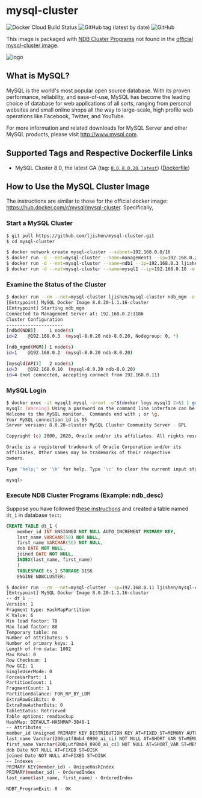 # mysql-cluster
![Docker Cloud Build Status](https://img.shields.io/docker/cloud/build/ljishen/mysql-cluster)
![GitHub tag (latest by date)](https://img.shields.io/github/v/tag/ljishen/mysql-cluster)
![GitHub](https://img.shields.io/github/license/ljishen/mysql-cluster)

This image is packaged with [NDB Cluster Programs](https://dev.mysql.com/doc/refman/8.0/en/mysql-cluster-programs.html) not found in the [official mysql-cluster image](https://hub.docker.com/r/mysql/mysql-cluster).


![logo](https://www.mysql.com/common/logos/logo-mysql-170x115.png)

What is MySQL?
--------------

MySQL is the world's most popular open source database. With its proven performance, reliability, and ease-of-use, MySQL has become the leading choice of database for web applications of all sorts, ranging from personal websites and small online shops all the way to large-scale, high profile web operations like Facebook, Twitter, and YouTube.

For more information and related downloads for MySQL Server and other MySQL products, please visit <http://www.mysql.com>.


Supported Tags and Respective Dockerfile Links
----------------------------------------------

-   MySQL Cluster 8.0, the latest GA (tag: [`8.0`, `8.0.20`, `latest`](https://github.com/ljishen/mysql-cluster/blob/master/Dockerfile)) ([Dockerfile](https://github.com/ljishen/mysql-cluster/blob/master/Dockerfile))


How to Use the MySQL Cluster Image
----------------------------------

The instructions are similar to those for the official docker image: https://hub.docker.com/r/mysql/mysql-cluster. Specifically,

### Start a MySQL Cluster
```bash
$ git pull https://github.com/ljishen/mysql-cluster.git
$ cd mysql-cluster

$ docker network create mysql-cluster --subnet=192.168.0.0/16
$ docker run -d --net=mysql-cluster --name=management1 --ip=192.168.0.2 -v "$(pwd)"/cnf/mysql-cluster.cnf:/etc/mysql-cluster.cnf ljishen/mysql-cluster ndb_mgmd
$ docker run -d --net=mysql-cluster --name=ndb1 --ip=192.168.0.3 ljishen/mysql-cluster ndbd
$ docker run -d --net=mysql-cluster --name=mysql1 --ip=192.168.0.10 -e MYSQL_RANDOM_ROOT_PASSWORD=true ljishen/mysql-cluster mysqld
```

### Examine the Status of the Cluster
```bash
$ docker run --rm --net=mysql-cluster ljishen/mysql-cluster ndb_mgm -e show
[Entrypoint] MySQL Docker Image 8.0.20-1.1.16-cluster
[Entrypoint] Starting ndb_mgm
Connected to Management Server at: 192.168.0.2:1186
Cluster Configuration
---------------------
[ndbd(NDB)]     1 node(s)
id=2    @192.168.0.3  (mysql-8.0.20 ndb-8.0.20, Nodegroup: 0, *)

[ndb_mgmd(MGM)] 1 node(s)
id=1    @192.168.0.2  (mysql-8.0.20 ndb-8.0.20)

[mysqld(API)]   2 node(s)
id=3    @192.168.0.10  (mysql-8.0.20 ndb-8.0.20)
id=4 (not connected, accepting connect from 192.168.0.11)
```

### MySQL Login
```bash
$ docker exec -it mysql1 mysql -uroot -p"$(docker logs mysql1 2>&1 | grep -oP 'PASSWORD: \K.+')"
mysql: [Warning] Using a password on the command line interface can be insecure.
Welcome to the MySQL monitor.  Commands end with ; or \g.
Your MySQL connection id is 55
Server version: 8.0.20-cluster MySQL Cluster Community Server - GPL

Copyright (c) 2000, 2020, Oracle and/or its affiliates. All rights reserved.

Oracle is a registered trademark of Oracle Corporation and/or its
affiliates. Other names may be trademarks of their respective
owners.

Type 'help;' or '\h' for help. Type '\c' to clear the current input statement.

mysql>
```

### Execute NDB Cluster Programs (Example: ndb_desc)

Suppose you have followed [these instructions](https://dev.mysql.com/doc/refman/8.0/en/mysql-cluster-disk-data-objects.html) and created a table named `dt_1` in database `test`:

```sql
CREATE TABLE dt_1 (
    member_id INT UNSIGNED NOT NULL AUTO_INCREMENT PRIMARY KEY,
    last_name VARCHAR(50) NOT NULL,
    first_name VARCHAR(50) NOT NULL,
    dob DATE NOT NULL,
    joined DATE NOT NULL,
    INDEX(last_name, first_name)
    )
    TABLESPACE ts_1 STORAGE DISK
    ENGINE NDBCLUSTER;
```

```bash
$ docker run --rm --net=mysql-cluster --ip=192.168.0.11 ljishen/mysql-cluster ndb_desc -d test dt_1
[Entrypoint] MySQL Docker Image 8.0.20-1.1.16-cluster
-- dt_1 --
Version: 1
Fragment type: HashMapPartition
K Value: 6
Min load factor: 78
Max load factor: 80
Temporary table: no
Number of attributes: 5
Number of primary keys: 1
Length of frm data: 1002
Max Rows: 0
Row Checksum: 1
Row GCI: 1
SingleUserMode: 0
ForceVarPart: 1
PartitionCount: 1
FragmentCount: 1
PartitionBalance: FOR_RP_BY_LDM
ExtraRowGciBits: 0
ExtraRowAuthorBits: 0
TableStatus: Retrieved
Table options: readbackup
HashMap: DEFAULT-HASHMAP-3840-1
-- Attributes --
member_id Unsigned PRIMARY KEY DISTRIBUTION KEY AT=FIXED ST=MEMORY AUTO_INCR
last_name Varchar(200;utf8mb4_0900_ai_ci) NOT NULL AT=SHORT_VAR ST=MEMORY
first_name Varchar(200;utf8mb4_0900_ai_ci) NOT NULL AT=SHORT_VAR ST=MEMORY
dob Date NOT NULL AT=FIXED ST=DISK
joined Date NOT NULL AT=FIXED ST=DISK
-- Indexes -- 
PRIMARY KEY(member_id) - UniqueHashIndex
PRIMARY(member_id) - OrderedIndex
last_name(last_name, first_name) - OrderedIndex

NDBT_ProgramExit: 0 - OK
```

